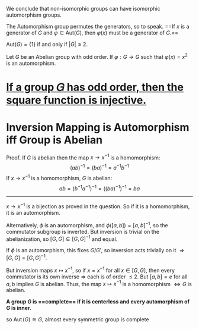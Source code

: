 
We conclude that non-isomorphic groups can have isomorphic automorphism groups.

The Automorphism group permutes the generators, so to speak.
==If $x$ is a generator of $G$ and $\varphi \in \text{Aut}(G)$, then $\varphi(x)$ must be a generator of $G$.==


$\text{Aut}(G) = \{1\}$ if and only if $|G| \le 2$.

Let $G$ be an Abelian group with odd order. If $\varphi : G \to G$ such that $\varphi(x)=x^2$ is an automorphism.

# [If a group 𝐺 has odd order, then the square function is injective.](https://math.stackexchange.com/questions/522273/if-a-group-g-has-odd-order-then-the-square-function-is-injective)

# Inversion Mapping is Automorphism iff Group is Abelian

Proof.
If $G$ is abelian then the map $x\to x^{-1}$ is a homomorphism:
$$(ab)^{-1}=(ba)^{-1}=a^{-1}b^{-1}$$
If $x\to x^{-1}$ is a homomorphism, $G$ is abelian:
$$ab=(b^{-1}a^{-1})^{-1}=((ba)^{-1})^{-1}=ba$$

----------

$x\to x^{-1}$ is a bijection as proved in the question. So if it is a homomorphism, it is an automorphism.

Alternatively, $\phi$ is an automorphism, and $\phi([a,b]) = [a,b]^{-1}$, so the commutator subgroup is inverted. But inversion is trivial on the abelianization, so $[G,G] \subseteq [G,G]^{-1}$ and equal.

If $\phi$ is an automorphism, this fixes $G/G'$, so inversion acts trivially on it $\Rightarrow [G,G] = [G,G]^{-1}$.

But inversion maps $x \mapsto x^{-1}$, so if $x = x^{-1}$ for all $x \in [G,G]$, then every commutator is its own inverse $\Rightarrow$ each is of order $\le 2$. But $[a,b] = e$ for all $a,b$ implies $G$ is abelian. Thus, the map $x \mapsto x^{-1}$ is a homomorphism $\iff G$ is abelian.


**A group $G$ is ==complete== if it is centerless and every automorphism of $G$ is inner.** 

so $\operatorname{Aut}(G) \cong G$, almost every symmetric group is complete